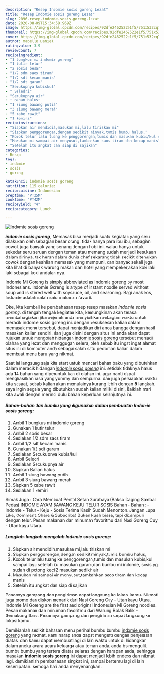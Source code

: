 ```yaml
---
description: "Resep Indomie sosis goreng Lezat"
title: "Resep Indomie sosis goreng Lezat"
slug: 2096-resep-indomie-sosis-goreng-lezat
date: 2020-08-09T15:34:58.969Z
image: https://img-global.cpcdn.com/recipes/92dfe2462522e1f5/751x532cq70/indomie-sosis-goreng-foto-resep-utama.jpg
thumbnail: https://img-global.cpcdn.com/recipes/92dfe2462522e1f5/751x532cq70/indomie-sosis-goreng-foto-resep-utama.jpg
cover: https://img-global.cpcdn.com/recipes/92dfe2462522e1f5/751x532cq70/indomie-sosis-goreng-foto-resep-utama.jpg
author: Mabelle Daniel
ratingvalue: 3.9
reviewcount: 7
recipeingredient:
- "1 bungkus mi indomie goreng"
- "1 butir telur"
- "2 sosis besar"
- "1/2 sdm saos tiram"
- "1/2 sdt kecam manis"
- "1/2 sdt garam"
- "Secukupnya kubiskul"
- " Seledri"
- "Secukupnya air"
- " Bahan halus"
- "1 siung bawang putih"
- "3 siung bawang merah"
- "5 cabe rawit"
- "1 kemiri"
recipeinstructions:
- "Siapkan air mendidih,masukan mi,lalu tiriskan mi"
- "Siapkan penggorengan,dengan sedikit minyak,tumis bumbu halus,"
- "Kocok telur lalu tuang ke penggorengan,tumis dan masukan kubis/kul sampai layu setelah itu masukan garam,dan bumbu mi indomie, sosis yg sudah di potong kecil2 masukan sedikir air"
- "Masukan mi sampai air menyusut,tambahkan saos tiram dan kecap manis"
- "Setelah itu angkat dan siap di sajikan"
categories:
- Resep
tags:
- indomie
- sosis
- goreng

katakunci: indomie sosis goreng 
nutrition: 115 calories
recipecuisine: Indonesian
preptime: "PT35M"
cooktime: "PT42M"
recipeyield: "4"
recipecategory: Lunch

---
```



![Indomie sosis goreng](https://img-global.cpcdn.com/recipes/92dfe2462522e1f5/751x532cq70/indomie-sosis-goreng-foto-resep-utama.jpg)

<b><i>indomie sosis goreng</i></b>, Memasak bisa menjadi suatu kegiatan yang seru dilakukan oleh sebagian besar orang. tidak hanya para ibu ibu, sebagian cowok juga banyak yang senang dengan hobi ini. walau hanya untuk sekedar seru seruan dengan teman atau memang sudah menjadi kesukaan dalam dirinya. tak heran dalam dunia chef sekarang tidak sedikit ditemukan cowok dengan keahlian memasak yang mumpuni, dan banyak sekali juga kita lihat di banyak warung makan dan hotel yang mempekerjakan koki laki laki sebagai koki andalan nya.

Indomie Mi Goreng is simply abbreviated as Indomie goreng by most Indonesians. Indomie Goreng is a type of instant noodle served without soup and is stirred well with soysauce, oil, and seasoning. Bagi anak kos, Indomie adalah salah satu makanan favorit.

Oke, kita kembali ke pembahasan resep resep masakan <i>indomie sosis goreng</i>. di tengah tengah kegiatan kita, kemungkinan akan terasa membahagiakan jika sejenak anda menyisihkan sebagian waktu untuk meracik indomie sosis goreng ini. dengan kesuksesan kalian dalam memasak menu tersebut, dapat menjadikan diri anda bangga dengan hasil masakan kalian sendiri. dan juga disini dengan situs ini anda akan dapat rujukan untuk mengolah hidangan <u>indomie sosis goreng</u> tersebut menjadi olahan yang lezat dan menggugah selera, oleh sebab itu ingat ingat alamat situs ini di komputer anda sebagai salah satu pedoman kalian dalam membuat menu baru yang nikmat.


Saat ini langsung saja kita start untuk mencari bahan baku yang dibutuhkan dalam meracik hidangan <u><i>indomie sosis goreng</i></u> ini. setidak tidaknya harus ada <b>14</b> bahan yang diperuntuk kan di olahan ini. agar nanti dapat menghasilkan rasa yang yummy dan sempurna. dan juga persiapkan waktu kita sesaat, sebab kalian akan memulainya kurang lebih dengan <b>5</b> langkah. saya ingin segala yang dibutuhkan sudah kalian miliki disini, Baiklah mari kita awali dengan merinci dulu bahan keperluan selanjutnya ini.

<!--inarticleads1-->

##### Bahan-bahan dan bumbu yang digunakan dalam pembuatan Indomie sosis goreng:

1. Ambil 1 bungkus mi indomie goreng
1. Gunakan 1 butir telur
1. Ambil 2 sosis besar
1. Sediakan 1/2 sdm saos tiram
1. Ambil 1/2 sdt kecam manis
1. Gunakan 1/2 sdt garam
1. Sediakan Secukupnya kubis/kul
1. Ambil  Seledri
1. Sediakan Secukupnya air
1. Siapkan  Bahan halus
1. Ambil 1 siung bawang putih
1. Ambil 3 siung bawang merah
1. Siapkan 5 cabe rawit
1. Sediakan 1 kemiri


Simak Juga : Cara Membuat Pentol Setan Surabaya (Bakso Daging Sambal Pedas) INDOMIE AYAM BAWANG KEJU TELUR SOSIS Bahan - Bahan : - Indomie - Telur - Keju - Sosis Terima Kasih Sudah Menonton. Jangan Lupa Like, Comment, Share &amp; Subscribe! Bukan kuah biasa, tapi dicampuri dengan telur. Pesan makanan dan minuman favoritmu dari Nasi Goreng Cuy - Utan kayu Utara. 

<!--inarticleads2-->

##### Langkah-langkah mengolah Indomie sosis goreng:

1. Siapkan air mendidih,masukan mi,lalu tiriskan mi
1. Siapkan penggorengan,dengan sedikit minyak,tumis bumbu halus,
1. Kocok telur lalu tuang ke penggorengan,tumis dan masukan kubis/kul sampai layu setelah itu masukan garam,dan bumbu mi indomie, sosis yg sudah di potong kecil2 masukan sedikir air
1. Masukan mi sampai air menyusut,tambahkan saos tiram dan kecap manis
1. Setelah itu angkat dan siap di sajikan


Pesannya gampang dan pengiriman cepat langsung ke lokasi kamu. Nikmati juga promo dan diskon menarik dari Nasi Goreng Cuy - Utan kayu Utara. Indomie Mi Goreng are the first and original Indonesian Mi Goreng noodles. Pesan makanan dan minuman favoritmu dari Warung Bolak Balik - Semabung Baru. Pesannya gampang dan pengiriman cepat langsung ke lokasi kamu. 

Demikianlah sedikit bahasan menu perihal bumbu bumbu <u>indomie sosis goreng</u> yang nikmat. kami harap anda dapat mengerti dengan penjelasan diatas, dan kamu dapat membuat lagi di lain waktu untuk di hidangkan dalam aneka acara acara keluarga atau teman anda. anda bs mengulik bumbu bumbu yang tertera diatas selaras dengan harapan anda, sehingga masakan <b>indomie sosis goreng</b> ini dapat menjadi lebih endess dan nikmat lagi. demikianlah pembahasan singkat ini, sampai bertemu lagi di lain kesempatan. semoga hari anda menyenangkan.
